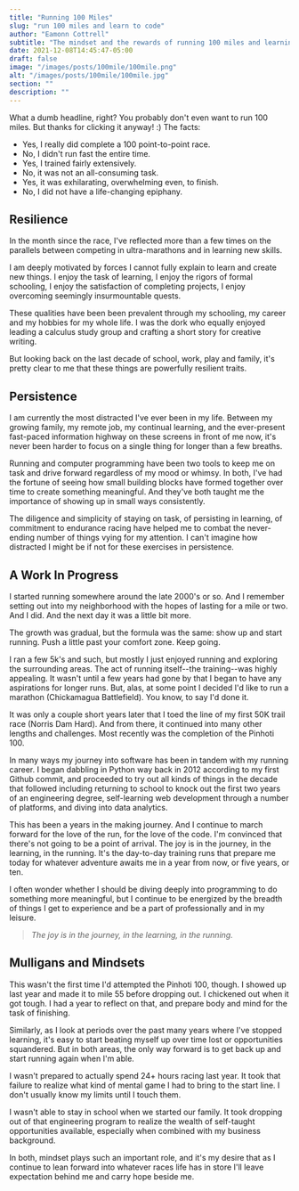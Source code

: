```yaml
---
title: "Running 100 Miles"
slug: "run 100 miles and learn to code"
author: "Eamonn Cottrell"
subtitle: "The mindset and the rewards of running 100 miles and learning to code."
date: 2021-12-08T14:45:47-05:00
draft: false
image: "/images/posts/100mile/100mile.png"
alt: "/images/posts/100mile/100mile.jpg"
section: ""
description: ""
---
```


What a dumb headline, right? You probably don't even want to run 100 miles. But thanks for clicking it anyway! :) The facts:

- Yes, I really did complete a 100 point-to-point race.
- No, I didn't run fast the entire time.
- Yes, I trained fairly extensively.
- No, it was not an all-consuming task.
- Yes, it was exhilarating, overwhelming even, to finish.
- No, I did not have a life-changing epiphany.

## Resilience 

In the month since the race, I've reflected more than a few times on the parallels between competing in ultra-marathons and in learning new skills.

I am deeply motivated by forces I cannot fully explain to learn and create new things. I enjoy the task of learning, I enjoy the rigors of formal schooling, I enjoy the satisfaction of completing projects, I enjoy overcoming seemingly insurmountable quests.

These qualities have been been prevalent through my schooling, my career and my hobbies for my whole life. I was the dork who equally enjoyed leading a calculus study group and crafting a short story for creative writing. 

But looking back on the last decade of school, work, play and family, it's pretty clear to me that these things are powerfully resilient traits. 

## Persistence

I am currently the most distracted I've ever been in my life. Between my growing family, my remote job, my continual learning, and the ever-present fast-paced information highway on these screens in front of me now, it's never been harder to focus on a single thing for longer than a few breaths. 

Running and computer programming have been two tools to keep me on task and drive forward regardless of my mood or whimsy. In both, I've had the fortune of seeing how small building blocks have formed together over time to create something meaningful. And they've both taught me the importance of showing up in small ways consistently.

The diligence and simplicity of staying on task, of persisting in learning, of commitment to endurance racing have helped me to combat the never-ending number of things vying for my attention. I can't imagine how distracted I might be if not for these exercises in persistence.

## A Work In Progress

I started running somewhere around the late 2000's or so. And I remember setting out into my neighborhood with the hopes of lasting for a mile or two. And I did. And the next day it was a little bit more. 

The growth was gradual, but the formula was the same: show up and start running. Push a little past your comfort zone. Keep going.

I ran a few 5k's and such, but mostly I just enjoyed running and exploring the surrounding areas. The act of running itself--the training--was highly appealing. It wasn't until a few years had gone by that I began to have any aspirations for longer runs. But, alas, at some point I decided I'd like to run a marathon (Chickamagua Battlefield). You know, to say I'd done it.

It was only a couple short years later that I toed the line of my first 50K trail race (Norris Dam Hard). And from there, it continued into many other lengths and challenges. Most recently was the completion of the Pinhoti 100.

In many ways my journey into software has been in tandem with my running career. I began dabbling in Python way back in 2012 according to my first Github commit, and proceeded to try out all kinds of things in the decade that followed including returning to school to knock out the first two years of an engineering degree, self-learning web development through a number of platforms, and diving into data analytics.

This has been a years in the making journey. And I continue to march forward for the love of the run, for the love of the code. I'm convinced that there's not going to be a point of arrival. The joy is in the journey, in the learning, in the running. It's the day-to-day training runs that prepare me today for whatever adventure awaits me in a year from now, or five years, or ten.

I often wonder whether I should be diving deeply into programming to do something more meaningful, but I continue to be energized by the breadth of things I get to experience and be a part of professionally and in my leisure. 

> *The joy is in the journey, in the learning, in the running.* 

## Mulligans and Mindsets

This wasn't the first time I'd attempted the Pinhoti 100, though. I showed up last year and made it to mile 55 before dropping out. I chickened out when it got tough. I had a year to reflect on that, and prepare body and mind for the task of finishing. 

Similarly, as I look at periods over the past many years where I've stopped learning, it's easy to start beating myself up over time lost or opportunities squandered. But in both areas, the only way forward is to get back up and start running again when I'm able. 

I wasn't prepared to actually spend 24+ hours racing last year. It took that failure to realize what kind of mental game I had to bring to the start line. I don't usually know my limits until I touch them.

I wasn't able to stay in school when we started our family. It took dropping out of that engineering program to realize the wealth of self-taught opportunities available, especially when combined with my business background. 

In both, mindset plays such an important role, and it's my desire that as I continue to lean forward into whatever races life has in store I'll leave expectation behind me and carry hope beside me.
